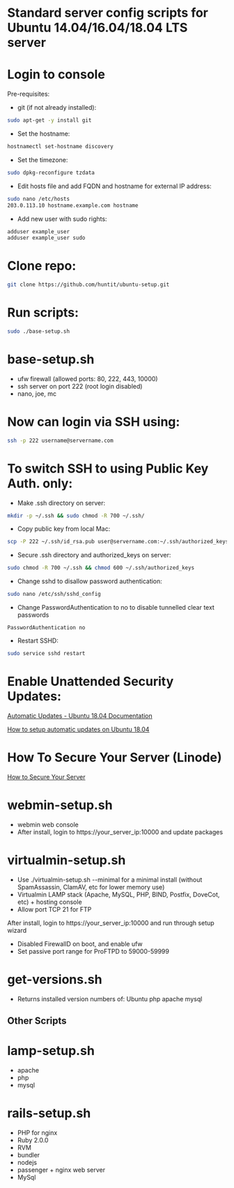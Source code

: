 # Standard server config scripts for Ubuntu 14.04/16.04/18.04 LTS server

# Login to console

Pre-requisites:
* git (if not already installed):
```bash
sudo apt-get -y install git
```

* Set the hostname:
```bash
hostnamectl set-hostname discovery
```

* Set the timezone:
```bash
sudo dpkg-reconfigure tzdata
```

* Edit hosts file and add FQDN and hostname for external IP address:
```bash
sudo nano /etc/hosts
203.0.113.10 hostname.example.com hostname
```

* Add new user with sudo rights:
```bash
adduser example_user
adduser example_user sudo
```

# Clone repo:
```bash
git clone https://github.com/huntit/ubuntu-setup.git
```

# Run scripts:
```bash
sudo ./base-setup.sh
```

# base-setup.sh
* ufw firewall (allowed ports: 80, 222, 443, 10000)
* ssh server on port 222 (root login disabled)
* nano, joe, mc

# Now can login via SSH using:
```bash
ssh -p 222 username@servername.com
```

# To switch SSH to using Public Key Auth. only:
* Make .ssh directory on server:
```bash
mkdir -p ~/.ssh && sudo chmod -R 700 ~/.ssh/
```

* Copy public key from local Mac:
```bash
scp -P 222 ~/.ssh/id_rsa.pub user@servername.com:~/.ssh/authorized_keys
```

* Secure .ssh directory and authorized_keys on server:
```bash
sudo chmod -R 700 ~/.ssh && chmod 600 ~/.ssh/authorized_keys
```

* Change sshd to disallow password authentication:
```bash
sudo nano /etc/ssh/sshd_config
```

* Change PasswordAuthentication to no to disable tunnelled clear text passwords
```
PasswordAuthentication no
```

* Restart SSHD:
```bash
sudo service sshd restart
```
# Enable Unattended Security Updates:
[Automatic Updates - Ubuntu 18.04 Documentation](https://help.ubuntu.com/lts/serverguide/automatic-updates.html)

[How to setup automatic updates on Ubuntu 18.04](https://libre-software.net/ubuntu-automatic-updates/)

# How To Secure Your Server (Linode)
[How to Secure Your Server](https://www.linode.com/docs/security/securing-your-server/)

# webmin-setup.sh
* webmin web console
* After install, login to https://your_server_ip:10000 and update packages

# virtualmin-setup.sh
* Use ./virtualmin-setup.sh --minimal for a minimal install (without SpamAssassin, ClamAV, etc for lower memory use)
* Virtualmin LAMP stack (Apache, MySQL, PHP, BIND, Postfix, DoveCot, etc) + hosting console
* Allow port TCP 21 for FTP

After install, login to https://your_server_ip:10000 and run through setup wizard
* Disabled FirewallD on boot, and enable ufw
* Set passive port range for ProFTPD to 59000-59999

# get-versions.sh
* Returns installed version numbers of:
Ubuntu
php
apache
mysql


## Other Scripts

# lamp-setup.sh
* apache
* php
* mysql

# rails-setup.sh
* PHP for nginx
* Ruby 2.0.0
* RVM
* bundler
* nodejs
* passenger + nginx web server
* MySql


